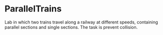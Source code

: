 # ParallelTrains
Lab in which two trains travel along a railway at different speeds, containing parallel sections and single sections. The task is prevent collision.
